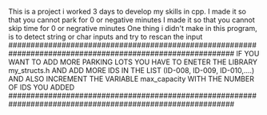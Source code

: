 This is a project i worked 3 days to develop my skills in cpp.
I made it so that you cannot park for 0 or negative minutes
I made it so that you cannot skip time for 0 or negrative minutes
One thing i didn't make in this program, is to detect string or char inputs and try to rescan the input
###########################################################################################################
IF YOU WANT TO ADD MORE PARKING LOTS YOU HAVE TO ENETER THE LIBRARY my_structs.h AND ADD MORE IDS IN THE LIST (ID-008, ID-009, ID-010,....) AND ALSO INCREMENT THE VARIABLE max_capacity WITH THE NUMBER OF IDS YOU ADDED
###########################################################################################################

